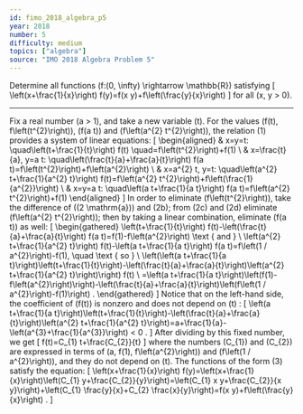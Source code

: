 ```yaml
---
id: fimo_2018_algebra_p5
year: 2018
number: 5
difficulty: medium
topics: ["algebra"]
source: "IMO 2018 Algebra Problem 5"
---
```


Determine all functions \(f:(0, \infty) \rightarrow \mathbb{R}\) satisfying
\[
\left(x+\frac{1}{x}\right) f(y)=f(x y)+f\left(\frac{y}{x}\right)
\]
for all \(x, y > 0\).


---
Fix a real number \(a > 1\), and take a new variable \(t\). For the values \(f(t), f\left(t^{2}\right)\), \(f(a t)\) and \(f\left(a^{2} t^{2}\right)\), the relation (1) provides a system of linear equations:
\[
\begin{aligned}
& x=y=t: \quad\left(t+\frac{1}{t}\right) f(t) \quad=f\left(t^{2}\right)+f(1) \\
& x=\frac{t}{a}, y=a t: \quad\left(\frac{t}{a}+\frac{a}{t}\right) f(a t)=f\left(t^{2}\right)+f\left(a^{2}\right) \\
& x=a^{2} t, y=t: \quad\left(a^{2} t+\frac{1}{a^{2} t}\right) f(t)=f\left(a^{2} t^{2}\right)+f\left(\frac{1}{a^{2}}\right) \\
& x=y=a t: \quad\left(a t+\frac{1}{a t}\right) f(a t)=f\left(a^{2} t^{2}\right)+f(1)
\end{aligned}
\]
In order to eliminate \(f\left(t^{2}\right)\), take the difference of \((2 \mathrm{a})\) and (2b); from (2c) and (2d) eliminate \(f\left(a^{2} t^{2}\right)\); then by taking a linear combination, eliminate \(f(a t)\) as well:
\[
\begin{gathered}
\left(t+\frac{1}{t}\right) f(t)-\left(\frac{t}{a}+\frac{a}{t}\right) f(a t)=f(1)-f\left(a^{2}\right) \text { and } \\
\left(a^{2} t+\frac{1}{a^{2} t}\right) f(t)-\left(a t+\frac{1}{a t}\right) f(a t)=f\left(1 / a^{2}\right)-f(1), \quad \text { so } \\
\left(\left(a t+\frac{1}{a t}\right)\left(t+\frac{1}{t}\right)-\left(\frac{t}{a}+\frac{a}{t}\right)\left(a^{2} t+\frac{1}{a^{2} t}\right)\right) f(t) \\
=\left(a t+\frac{1}{a t}\right)\left(f(1)-f\left(a^{2}\right)\right)-\left(\frac{t}{a}+\frac{a}{t}\right)\left(f\left(1 / a^{2}\right)-f(1)\right) .
\end{gathered}
\]
Notice that on the left-hand side, the coefficient of \(f(t)\) is nonzero and does not depend on \(t\) :
\[
\left(a t+\frac{1}{a t}\right)\left(t+\frac{1}{t}\right)-\left(\frac{t}{a}+\frac{a}{t}\right)\left(a^{2} t+\frac{1}{a^{2} t}\right)=a+\frac{1}{a}-\left(a^{3}+\frac{1}{a^{3}}\right) < 0 .
\]
After dividing by this fixed number, we get
\[
f(t)=C_{1} t+\frac{C_{2}}{t}
\]
where the numbers \(C_{1}\) and \(C_{2}\) are expressed in terms of \(a, f(1), f\left(a^{2}\right)\) and \(f\left(1 / a^{2}\right)\), and they do not depend on \(t\).
The functions of the form (3) satisfy the equation:
\[
\left(x+\frac{1}{x}\right) f(y)=\left(x+\frac{1}{x}\right)\left(C_{1} y+\frac{C_{2}}{y}\right)=\left(C_{1} x y+\frac{C_{2}}{x y}\right)+\left(C_{1} \frac{y}{x}+C_{2} \frac{x}{y}\right)=f(x y)+f\left(\frac{y}{x}\right) .
\]

